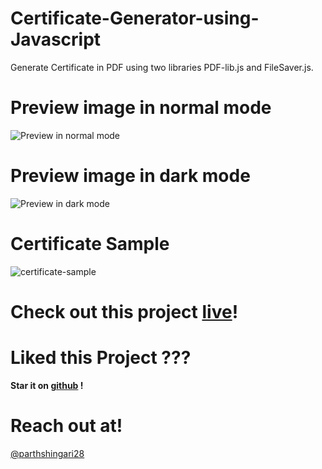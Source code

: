 # Certificate-Generator-using-Javascript

Generate Certificate in PDF using two libraries PDF-lib.js and FileSaver.js.

# Preview image in normal mode

![Preview in normal mode](https://github.com/parthshingari28/Certificate-Generator-using-Javascript/blob/main/normal-mode.png)

# Preview image in dark mode

![Preview in dark mode](https://github.com/parthshingari28/Certificate-Generator-using-Javascript/blob/main/dark-mode.png)

# Certificate Sample

![certificate-sample](https://github.com/parthshingari28/Certificate-Generator-using-Javascript/blob/main/certificate-sample.png)

# Check out this project [live](https://get-certificate.netlify.app/)!

# Liked this Project ???

**Star it on [github](https://github.com/parthshingari28/Certificate-Generator-using-Javascript) !**

# Reach out at!

[@parthshingari28](https://github.com/parthshingari28)



